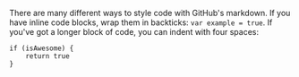 There are many different ways to style code with GitHub's
markdown. If you have
inline code blocks, wrap them in backticks: `var example = true`.  If you've got a longer block of code, you can indent with four spaces:

    if (isAwesome) {
        return true
    }